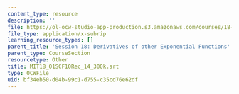 ```yaml
---
content_type: resource
description: ''
file: https://ol-ocw-studio-app-production.s3.amazonaws.com/courses/18-01sc-single-variable-calculus-fall-2010/bf34eb50d04b99c1d755c35cd76e62df_MIT18_01SCF10Rec_14_300k.srt
file_type: application/x-subrip
learning_resource_types: []
parent_title: 'Session 18: Derivatives of other Exponential Functions'
parent_type: CourseSection
resourcetype: Other
title: MIT18_01SCF10Rec_14_300k.srt
type: OCWFile
uid: bf34eb50-d04b-99c1-d755-c35cd76e62df
---
```

